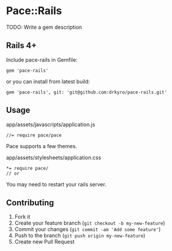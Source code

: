 # Pace::Rails

TODO: Write a gem description

## Rails 4+

Include pace-rails in Gemfile:

    gem 'pace-rails'

or you can install from latest build:

    gem 'pace-rails', git: 'git@github.com:drkyro/pace-rails.git'

## Usage

app/assets/javascripts/application.js

	//= require pace/pace

Pace supports a few themes.

app/assets/stylesheets/application.css

	*= require pace/
	// or

You may need to restart your rails server.

## Contributing

1. Fork it
2. Create your feature branch (`git checkout -b my-new-feature`)
3. Commit your changes (`git commit -am 'Add some feature'`)
4. Push to the branch (`git push origin my-new-feature`)
5. Create new Pull Request
